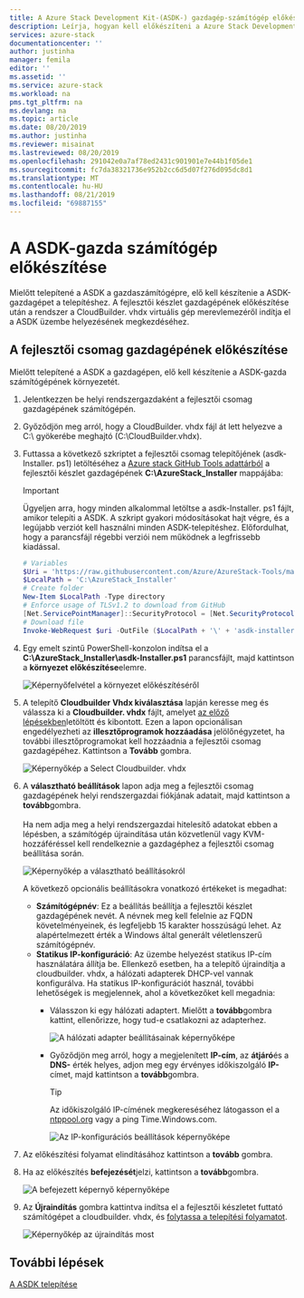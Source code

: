 ```yaml
---
title: A Azure Stack Development Kit-(ASDK-) gazdagép-számítógép előkészítése | Microsoft Docs
description: Leírja, hogyan kell előkészíteni a Azure Stack Development Kit (ASDK) gazdagépet a ASDK telepítéséhez.
services: azure-stack
documentationcenter: ''
author: justinha
manager: femila
editor: ''
ms.assetid: ''
ms.service: azure-stack
ms.workload: na
pms.tgt_pltfrm: na
ms.devlang: na
ms.topic: article
ms.date: 08/20/2019
ms.author: justinha
ms.reviewer: misainat
ms.lastreviewed: 08/20/2019
ms.openlocfilehash: 291042e0a7af78ed2431c901901e7e44b1f05de1
ms.sourcegitcommit: fc7da38321736e952b2cc6d5d07f276d095dc8d1
ms.translationtype: MT
ms.contentlocale: hu-HU
ms.lasthandoff: 08/21/2019
ms.locfileid: "69887155"
---
```

# <a name="prepare-the-asdk-host-computer"></a>A ASDK-gazda számítógép előkészítése
Mielőtt telepítené a ASDK a gazdaszámítógépre, elő kell készítenie a ASDK-gazdagépet a telepítéshez. A fejlesztői készlet gazdagépének előkészítése után a rendszer a CloudBuilder. vhdx virtuális gép merevlemezéről indítja el a ASDK üzembe helyezésének megkezdéséhez.

## <a name="prepare-the-development-kit-host-computer"></a>A fejlesztői csomag gazdagépének előkészítése
Mielőtt telepítené a ASDK a gazdagépen, elő kell készítenie a ASDK-gazda számítógépének környezetét.
1. Jelentkezzen be helyi rendszergazdaként a fejlesztői csomag gazdagépének számítógépén.
2. Győződjön meg arról, hogy a CloudBuilder. vhdx fájl át lett helyezve a C:\ gyökerébe meghajtó (C:\CloudBuilder.vhdx).
3. Futtassa a következő szkriptet a fejlesztői csomag telepítőjének (asdk-Installer. ps1) letöltéséhez a [Azure stack GitHub Tools adattárból](https://github.com/Azure/AzureStack-Tools) a fejlesztői készlet gazdagépének **C:\AzureStack_Installer** mappájába:

   > [!IMPORTANT]
   > Ügyeljen arra, hogy minden alkalommal letöltse a asdk-Installer. ps1 fájlt, amikor telepíti a ASDK. A szkript gyakori módosításokat hajt végre, és a legújabb verziót kell használni minden ASDK-telepítéshez. Előfordulhat, hogy a parancsfájl régebbi verziói nem működnek a legfrissebb kiadással.

   ```powershell
   # Variables
   $Uri = 'https://raw.githubusercontent.com/Azure/AzureStack-Tools/master/Deployment/asdk-installer.ps1'
   $LocalPath = 'C:\AzureStack_Installer'
   # Create folder
   New-Item $LocalPath -Type directory
   # Enforce usage of TLSv1.2 to download from GitHub
   [Net.ServicePointManager]::SecurityProtocol = [Net.SecurityProtocolType]::Tls12
   # Download file
   Invoke-WebRequest $uri -OutFile ($LocalPath + '\' + 'asdk-installer.ps1')
   ```

4. Egy emelt szintű PowerShell-konzolon indítsa el a **C:\AzureStack_Installer\asdk-Installer.ps1** parancsfájlt, majd kattintson a **környezet előkészítése**elemre.

    ![Képernyőfelvétel a környezet előkészítéséről](media/asdk-prepare-host/1.PNG) 

5. A telepítő **Cloudbuilder Vhdx kiválasztása** lapján keresse meg és válassza ki a **Cloudbuilder. vhdx** fájlt, amelyet [az előző lépésekben](asdk-download.md)letöltött és kibontott. Ezen a lapon opcionálisan engedélyezheti az **illesztőprogramok hozzáadása** jelölőnégyzetet, ha további illesztőprogramokat kell hozzáadnia a fejlesztői csomag gazdagépéhez. Kattintson a **Tovább** gombra.  

    ![Képernyőkép a Select Cloudbuilder. vhdx](media/asdk-prepare-host/2.PNG)

6. A **választható beállítások** lapon adja meg a fejlesztői csomag gazdagépének helyi rendszergazdai fiókjának adatait, majd kattintson a **tovább**gombra.<br><br>Ha nem adja meg a helyi rendszergazdai hitelesítő adatokat ebben a lépésben, a számítógép újraindítása után közvetlenül vagy KVM-hozzáféréssel kell rendelkeznie a gazdagéphez a fejlesztői csomag beállítása során.

   ![Képernyőkép a választható beállításokról](media/asdk-prepare-host/3.PNG)

    A következő opcionális beállításokra vonatkozó értékeket is megadhat:
    - **Számítógépnév**: Ez a beállítás beállítja a fejlesztői készlet gazdagépének nevét. A névnek meg kell felelnie az FQDN követelményeinek, és legfeljebb 15 karakter hosszúságú lehet. Az alapértelmezett érték a Windows által generált véletlenszerű számítógépnév.
    - **Statikus IP-konfiguráció**: Az üzembe helyezést statikus IP-cím használatára állítja be. Ellenkező esetben, ha a telepítő újraindítja a cloudbuilder. vhdx, a hálózati adapterek DHCP-vel vannak konfigurálva. Ha statikus IP-konfigurációt használ, további lehetőségek is megjelennek, ahol a következőket kell megadnia:
      - Válasszon ki egy hálózati adaptert. Mielőtt a **tovább**gombra kattint, ellenőrizze, hogy tud-e csatlakozni az adapterhez.

        ![A hálózati adapter beállításainak képernyőképe](media/asdk-prepare-host/step-four-network-adapter.png)

      - Győződjön meg arról, hogy a megjelenített **IP-cím**, az **átjáró**és a **DNS-** érték helyes, adjon meg egy érvényes időkiszolgáló **IP-** címet, majd kattintson a **tovább**gombra.

        >[!TIP]
        >Az időkiszolgáló IP-címének megkereséséhez látogasson el a [ntppool.org](https://www.ntppool.org/) vagy a ping Time.Windows.com. 

        ![Az IP-konfigurációs beállítások képernyőképe](media/asdk-prepare-host/step-five-host-ip-config.png)

7. Az előkészítési folyamat elindításához kattintson a **tovább** gombra.
8. Ha az előkészítés **befejezését**jelzi, kattintson a **tovább**gombra.

    ![A befejezett képernyő képernyőképe](media/asdk-prepare-host/4.PNG)

9. Az **Újraindítás** gombra kattintva indítsa el a fejlesztői készletet futtató számítógépet a cloudbuilder. vhdx, és [folytassa a telepítési folyamatot](asdk-install.md).

    ![Képernyőkép az újraindítás most](media/asdk-prepare-host/5.PNG)


## <a name="next-steps"></a>További lépések
[A ASDK telepítése](asdk-install.md)
